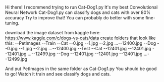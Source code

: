 Hi there! I recommend trying to run Cat-Dog1.py
It's my best Convolutional Neural Network
Cat-Dog1.py can classify dogs and cats with over 80% accuracy
Try to improve that! You can probably do better with some fine-tuning.

download the image dataset from kaggle here:
https://www.kaggle.com/c/dogs-vs-cats/data
create folders that look like this:
--PetImages
    --Train
        --Cat
            --0.jpg
            --1.jpg
            --2.jpg
         ...--12400.jpg
        --Dog
            --0.jpg
            --1.jpg
            --2.jpg
         ...--12400.jpg
    --Test
        --Cat
            --12401.jpg
            --12401.jpg
            --12401.jpg
         ...--12499.jpg
        --Dog
            --12401.jpg
            --12401.jpg
            --12401.jpg
         ...--12499.jpg

And put PetImages in the same folder as Cat-Dog1.py
You should be good to go! Watch it train and see classify dogs and cats.
